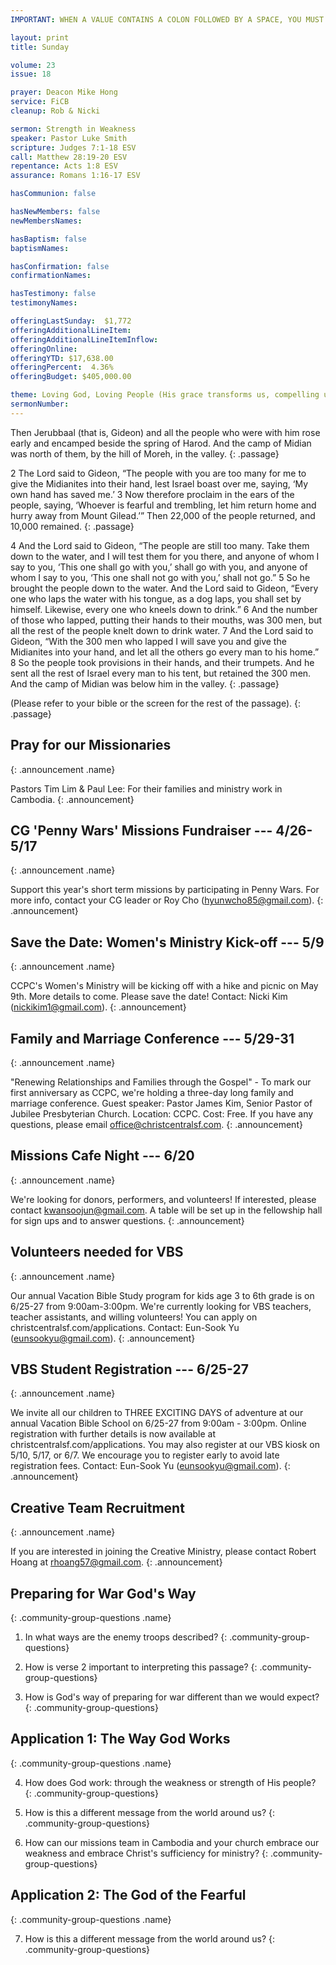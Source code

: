 ```yaml
---
IMPORTANT: WHEN A VALUE CONTAINS A COLON FOLLOWED BY A SPACE, YOU MUST USE &#58;

layout: print
title: Sunday

volume: 23
issue: 18

prayer: Deacon Mike Hong
service: FiCB
cleanup: Rob & Nicki

sermon: Strength in Weakness
speaker: Pastor Luke Smith
scripture: Judges 7:1-18 ESV
call: Matthew 28:19-20 ESV
repentance: Acts 1:8 ESV
assurance: Romans 1:16-17 ESV

hasCommunion: false

hasNewMembers: false
newMembersNames:

hasBaptism: false
baptismNames: 

hasConfirmation: false
confirmationNames: 

hasTestimony: false
testimonyNames:

offeringLastSunday:  $1,772
offeringAdditionalLineItem: 
offeringAdditionalLineItemInflow: 
offeringOnline: 
offeringYTD: $17,638.00
offeringPercent:  4.36% 
offeringBudget: $405,000.00

theme: Loving God, Loving People (His grace transforms us, compelling us to love others)
sermonNumber: 
---
```

Then Jerubbaal (that is, Gideon) and all the people who were with him rose early and encamped beside the spring of Harod. And the camp of Midian was north of them, by the hill of Moreh, in the valley.
{: .passage}

2 The Lord said to Gideon, “The people with you are too many for me to give the Midianites into their hand, lest Israel boast over me, saying, ‘My own hand has saved me.’ 3 Now therefore proclaim in the ears of the people, saying, ‘Whoever is fearful and trembling, let him return home and hurry away from Mount Gilead.’” Then 22,000 of the people returned, and 10,000 remained.
{: .passage}

4 And the Lord said to Gideon, “The people are still too many. Take them down to the water, and I will test them for you there, and anyone of whom I say to you, ‘This one shall go with you,’ shall go with you, and anyone of whom I say to you, ‘This one shall not go with you,’ shall not go.” 5 So he brought the people down to the water. And the Lord said to Gideon, “Every one who laps the water with his tongue, as a dog laps, you shall set by himself. Likewise, every one who kneels down to drink.” 6 And the number of those who lapped, putting their hands to their mouths, was 300 men, but all the rest of the people knelt down to drink water. 7 And the Lord said to Gideon, “With the 300 men who lapped I will save you and give the Midianites into your hand, and let all the others go every man to his home.” 8 So the people took provisions in their hands, and their trumpets. And he sent all the rest of Israel every man to his tent, but retained the 300 men. And the camp of Midian was below him in the valley.
{: .passage}

(Please refer to your bible or the screen for the rest of the passage).
{: .passage}


## Pray for our Missionaries
{: .announcement .name}

Pastors Tim Lim & Paul Lee: For their families and ministry work in Cambodia.
{: .announcement}

## CG 'Penny Wars' Missions Fundraiser --- 4/26-5/17
{: .announcement .name}

Support this year's short term missions by participating in Penny Wars. For more info, contact your CG leader or Roy Cho (hyunwcho85@gmail.com).
{: .announcement}

## Save the Date&#58; Women's Ministry Kick-off --- 5/9
{: .announcement .name}

CCPC's Women's Ministry will be kicking off with a hike and picnic on May 9th. More details to come. Please save the date! Contact: Nicki Kim (nickikim1@gmail.com).
{: .announcement}

## Family and Marriage Conference --- 5/29-31
{: .announcement .name}

"Renewing Relationships and Families through the Gospel" - To mark our first anniversary as CCPC, we're holding a three-day long family and marriage conference. Guest speaker: Pastor James Kim, Senior Pastor of Jubilee Presbyterian Church. Location: CCPC. Cost: Free. If you have any questions, please email office@christcentralsf.com.
{: .announcement}

## Missions Cafe Night --- 6/20
{: .announcement .name}

We're looking for donors, performers, and volunteers! If interested, please contact kwansoojun@gmail.com. A table will be set up in the fellowship hall for sign ups and to answer questions.
{: .announcement}

## Volunteers needed for VBS
{: .announcement .name}

Our annual Vacation Bible Study program for kids age 3 to 6th grade is on 6/25-27 from 9:00am-3:00pm. We're currently looking for VBS teachers, teacher assistants, and willing volunteers! You can apply on christcentralsf.com/applications. Contact: Eun-Sook Yu (eunsookyu@gmail.com).
{: .announcement}

## VBS Student Registration --- 6/25-27
{: .announcement .name}

We invite all our children to THREE EXCITING DAYS of adventure at our annual Vacation Bible School on 6/25-27 from 9:00am - 3:00pm. Online registration with further details is now available at christcentralsf.com/applications.  You may also register at our VBS kiosk on 5/10, 5/17, or 6/7.  We encourage you to register early to avoid late registration fees. Contact: Eun-Sook Yu (eunsookyu@gmail.com).
{: .announcement}

## Creative Team Recruitment
{: .announcement .name}

If you are interested in joining the Creative Ministry, please contact Robert Hoang at rhoang57@gmail.com.
{: .announcement}




## Preparing for War God's Way
{: .community-group-questions .name}

1) In what ways are the enemy troops described?
{: .community-group-questions}

2) How is verse 2 important to interpreting this passage?
{: .community-group-questions}

3) How is God's way of preparing for war different than we would expect?
{: .community-group-questions}

## Application 1&#58; The Way God Works
{: .community-group-questions .name}

4) How does God work: through the weakness or strength of His people?   
{: .community-group-questions}

5) How is this a different message from the world around us?
{: .community-group-questions}

6) How can our missions team in Cambodia and your church embrace our weakness and embrace Christ's sufficiency for ministry? 
{: .community-group-questions}

## Application 2&#58; The God of the Fearful
{: .community-group-questions .name}

7) How is this a different message from the world around us?
{: .community-group-questions}


 